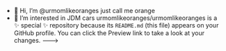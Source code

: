 - 👋 Hi, I’m @urmomlikeoranges just call me orange
- 👀 I’m interested in JDM cars
urmomlikeoranges/urmomlikeoranges is a ✨ special ✨ repository because its `README.md` (this file) appears on your GitHub profile.
You can click the Preview link to take a look at your changes.
--->
